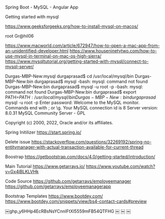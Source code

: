 Spring Boot - MySQL - Angular App


Getting started with mysql

https://www.geeksforgeeks.org/how-to-install-mysql-on-macos/

root
Gr@hil06

https://www.macworld.com/article/672947/how-to-open-a-mac-app-from-an-unidentified-developer.html
https://www.houseninetytwo.com/how-to-use-mysql-in-terminal-on-mac-os-high-sierra/
https://www.mysqltutorial.org/getting-started-with-mysql/connect-to-mysql-server/



Durgas-MBP-New:mysql durgaprasad$ cd /usr/local/mysql/bin
Durgas-MBP-New:bin durgaprasad$ mysql
-bash: mysql: command not found
Durgas-MBP-New:bin durgaprasad$ mysql -u root -p
-bash: mysql: command not found
Durgas-MBP-New:bin durgaprasad$ export PATH=${PATH}:/usr/local/mysql/bin
Durgas-MBP-New:bin durgaprasad$ mysql -u root -p
Enter password:
Welcome to the MySQL monitor.  Commands end with ; or \g.
Your MySQL connection id is 8
Server version: 8.0.31 MySQL Community Server - GPL

Copyright (c) 2000, 2022, Oracle and/or its affiliates.

Spring Initilizer
https://start.spring.io/

Delete issue
https://stackoverflow.com/questions/32269192/spring-no-entitymanager-with-actual-transaction-available-for-current-thread



Boostrap
https://getbootstrap.com/docs/4.0/getting-started/introduction/

Main Tutorial
https://www.getarrays.io/
https://www.youtube.com/watch?v=Gx4iBLKLVHk

Code Source
https://github.com/getarrays/employeemanager
https://github.com/getarrays/employeemanagerapp




Bootstrap Templates
https://www.bootdey.com/
https://www.bootdey.com/snippets/view/bs4-contact-cards#preview

￼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
￼
￼
￼
